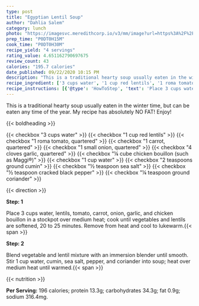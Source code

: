 ```yaml
---
type: post
title: "Egyptian Lentil Soup"
author: "Dahlia Salem"
category: lunch
photo: "https://imagesvc.meredithcorp.io/v3/mm/image?url=https%3A%2F%2Fimages.media-allrecipes.com%2Fuserphotos%2F5196784.jpg"
prep_time: "P0DT0H15M"
cook_time: "P0DT0H30M"
recipe_yield: "4 servings"
rating_value: 4.651162790697675
review_count: 43
calories: "195.7 calories"
date_published: 09/22/2020 10:15 PM
description: "This is a traditional hearty soup usually eaten in the winter time, but can be eaten any time of the year. My recipe has absolutely NO FAT! Enjoy!"
recipe_ingredient: ['3 cups water', '1 cup red lentils', '1 roma tomato, quartered', '1 carrot, quartered', '1 small onion, quartered', '4 cloves garlic, quartered', '¼ cube chicken bouillon (such as Maggi®)', '1 cup water', '2 teaspoons ground cumin', '½ teaspoon sea salt', '½ teaspoon cracked black pepper', '¼ teaspoon ground coriander']
recipe_instructions: [{'@type': 'HowToStep', 'text': 'Place 3 cups water, lentils, tomato, carrot, onion, garlic, and chicken bouillon in a stockpot over medium heat; cook until vegetables and lentils are softened, 20 to 25 minutes. Remove from heat and cool to lukewarm.\n'}, {'@type': 'HowToStep', 'text': 'Blend vegetable and lentil mixture with an immersion blender until smooth. Stir 1 cup water, cumin, sea salt, pepper, and coriander into soup; heat over medium heat until warmed.\n'}]
---
```


This is a traditional hearty soup usually eaten in the winter time, but can be eaten any time of the year. My recipe has absolutely NO FAT! Enjoy! 

{{< boldheading >}}

{{< checkbox "3 cups water" >}}
{{< checkbox "1 cup red lentils" >}}
{{< checkbox "1  roma tomato, quartered" >}}
{{< checkbox "1  carrot, quartered" >}}
{{< checkbox "1 small onion, quartered" >}}
{{< checkbox "4 cloves garlic, quartered" >}}
{{< checkbox "¼ cube chicken bouillon (such as Maggi®)" >}}
{{< checkbox "1 cup water" >}}
{{< checkbox "2 teaspoons ground cumin" >}}
{{< checkbox "½ teaspoon sea salt" >}}
{{< checkbox "½ teaspoon cracked black pepper" >}}
{{< checkbox "¼ teaspoon ground coriander" >}}


{{< direction >}}

**Step: 1**

Place 3 cups water, lentils, tomato, carrot, onion, garlic, and chicken bouillon in a stockpot over medium heat; cook until vegetables and lentils are softened, 20 to 25 minutes. Remove from heat and cool to lukewarm.{{< span >}}

**Step: 2**

Blend vegetable and lentil mixture with an immersion blender until smooth. Stir 1 cup water, cumin, sea salt, pepper, and coriander into soup; heat over medium heat until warmed.{{< span >}}

{{< nutrition >}}

**Per Serving:** 196 calories; protein 13.3g; carbohydrates 34.3g; fat 0.9g; sodium 316.4mg.